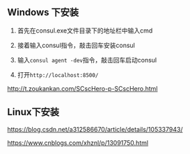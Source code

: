 ## Windows 下安装

1. 首先在consul.exe文件目录下的地址栏中输入cmd


2. 接着输入consul指令，敲击回车安装consul

3. 输入```consul agent -dev```指令，敲击回车启动consul

4. 打开```http://localhost:8500/```


http://t.zoukankan.com/SCscHero-p-SCscHero.html

## Linux下安装

https://blog.csdn.net/a312586670/article/details/105337943/



https://www.cnblogs.com/xhznl/p/13091750.html